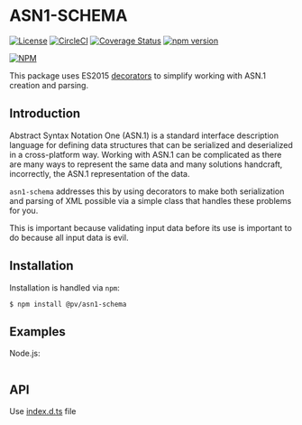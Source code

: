 # ASN1-SCHEMA

[![License](https://img.shields.io/badge/license-MIT-green.svg?style=flat)](https://raw.githubusercontent.com/PeculiarVentures/asn1-schema/master/LICENSE.md)
[![CircleCI](https://circleci.com/gh/PeculiarVentures/asn1-schema.svg?style=svg)](https://circleci.com/gh/PeculiarVentures/asn1-schema)
[![Coverage Status](https://coveralls.io/repos/github/PeculiarVentures/asn1-schema/badge.svg?branch=master&t=ddJivl)](https://coveralls.io/github/PeculiarVentures/asn1-schema?branch=master)
[![npm version](https://badge.fury.io/js/@pv/asn1-schema.svg)](https://badge.fury.io/js/@pv/asn1-schema)

[![NPM](https://nodei.co/npm/@pv/json-schema.png)](https://nodei.co/npm/@pv/asn1-schema/)

This package uses ES2015 [decorators](https://medium.com/google-developers/exploring-es7-decorators-76ecb65fb841) to simplify working with ASN.1 creation and parsing. 


## Introduction

Abstract Syntax Notation One (ASN.1) is a standard interface description language for defining data structures that can be serialized and deserialized in a cross-platform way. Working with ASN.1 can be complicated as there are many ways to represent the same data and many solutions handcraft, incorrectly, the ASN.1 representation of the data.

`asn1-schema` addresses this by using decorators to make both serialization and parsing of XML possible via a simple class that handles these problems for you. 

This is important because validating input data before its use is important to do because all input data is evil. 


## Installation

Installation is handled via  `npm`:

```
$ npm install @pv/asn1-schema
```

## Examples
Node.js:

```js
```

## API

Use [index.d.ts](index.d.ts) file
